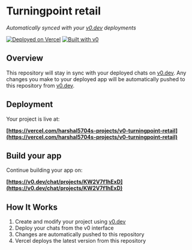 # Turningpoint retail

*Automatically synced with your [v0.dev](https://v0.dev) deployments*

[![Deployed on Vercel](https://img.shields.io/badge/Deployed%20on-Vercel-black?style=for-the-badge&logo=vercel)](https://vercel.com/harshal5704s-projects/v0-turningpoint-retail)
[![Built with v0](https://img.shields.io/badge/Built%20with-v0.dev-black?style=for-the-badge)](https://v0.dev/chat/projects/KW2V7f1hExD)

## Overview

This repository will stay in sync with your deployed chats on [v0.dev](https://v0.dev).
Any changes you make to your deployed app will be automatically pushed to this repository from [v0.dev](https://v0.dev).

## Deployment

Your project is live at:

**[https://vercel.com/harshal5704s-projects/v0-turningpoint-retail](https://vercel.com/harshal5704s-projects/v0-turningpoint-retail)**

## Build your app

Continue building your app on:

**[https://v0.dev/chat/projects/KW2V7f1hExD](https://v0.dev/chat/projects/KW2V7f1hExD)**

## How It Works

1. Create and modify your project using [v0.dev](https://v0.dev)
2. Deploy your chats from the v0 interface
3. Changes are automatically pushed to this repository
4. Vercel deploys the latest version from this repository